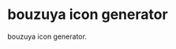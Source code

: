 bouzuya icon generator
==============================================================================

bouzuya icon generator.

